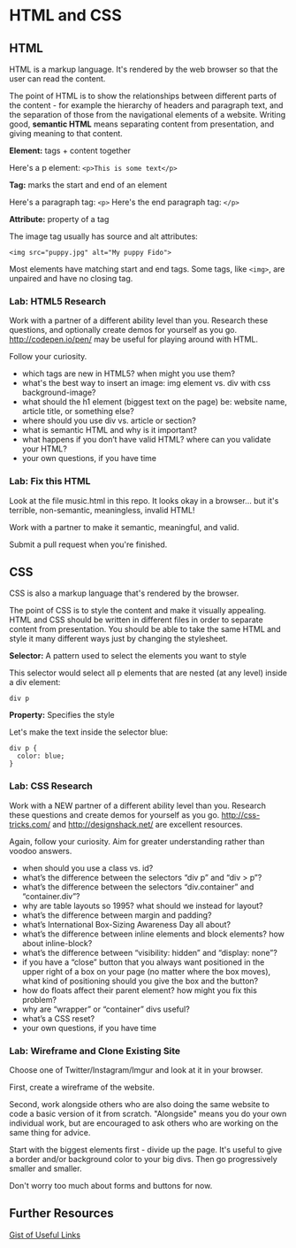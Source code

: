 # HTML and CSS

## HTML

HTML is a markup language. It's rendered by the web browser so that the user can read the content.

The point of HTML is to show the relationships between different parts of the content - for example the hierarchy of headers and paragraph text, and the separation of those from the navigational elements of a website. Writing good, **semantic HTML** means separating content from presentation, and giving meaning to that content.

**Element:** tags + content together

Here's a p element: `<p>This is some text</p>`

**Tag:** marks the start and end of an element

Here's a paragraph tag: `<p>`
Here's the end paragraph tag: `</p>`

**Attribute:** property of a tag

The image tag usually has source and alt attributes:

`<img src="puppy.jpg" alt="My puppy Fido">`

Most elements have matching start and end tags. Some tags, like `<img>`, are unpaired and have no closing tag.

### Lab: HTML5 Research

Work with a partner of a different ability level than you. Research these questions, and optionally create demos for yourself as you go. http://codepen.io/pen/ may be useful for playing around with HTML.

Follow your curiosity.

* which tags are new in HTML5? when might you use them?
* what's the best way to insert an image: img element vs. div with css background-image?
* what should the h1 element (biggest text on the page) be: website name, article title, or something else?
* where should you use div vs. article or section?
* what is semantic HTML and why is it important?
* what happens if you don’t have valid HTML? where can you validate your HTML?
* your own questions, if you have time

### Lab: Fix this HTML

Look at the file music.html in this repo. It looks okay in a browser... but it's terrible, non-semantic, meaningless, invalid HTML!

Work with a partner to make it semantic, meaningful, and valid.

Submit a pull request when you're finished.

## CSS

CSS is also a markup language that's rendered by the browser.

The point of CSS is to style the content and make it visually appealing. HTML and CSS should be written in different files in order to separate content from presentation. You should be able to take the same HTML and style it many different ways just by changing the stylesheet.

**Selector:** A pattern used to select the elements you want to style

This selector would select all p elements that are nested (at any level) inside a div element:

`div p`

**Property:** Specifies the style

Let's make the text inside the selector blue:

```
div p {
  color: blue;
}
```

### Lab: CSS Research

Work with a NEW partner of a different ability level than you. Research these questions and create demos for yourself as you go. http://css-tricks.com/ and http://designshack.net/ are excellent resources.

Again, follow your curiosity. Aim for greater understanding rather than voodoo answers.

* when should you use a class vs. id?
* what’s the difference between the selectors “div p” and “div > p”?
* what’s the difference between the selectors “div.container” and “container.div”?
* why are table layouts so 1995? what should we instead for layout?
* what’s the difference between margin and padding?
* what’s International Box-Sizing Awareness Day all about?
* what’s the difference between inline elements and block elements? how about inline-block?
* what’s the difference between “visibility: hidden” and “display: none”?
* if you have a “close” button that you always want positioned in the upper right of a box on your page (no matter where the box moves), what kind of positioning should you give the box and the button?
* how do floats affect their parent element? how might you fix this problem?
* why are “wrapper” or “container” divs useful?
* what’s a CSS reset?
* your own questions, if you have time

### Lab: Wireframe and Clone Existing Site

Choose one of Twitter/Instagram/Imgur and look at it in your browser.

First, create a wireframe of the website.

Second, work alongside others who are also doing the same website to code a basic version of it from scratch. "Alongside" means you do your own individual work, but are encouraged to ask others who are working on the same thing for advice.

Start with the biggest elements first - divide up the page. It's useful to give a border and/or background color to your big divs. Then go progressively smaller and smaller.

Don't worry too much about forms and buttons for now.

## Further Resources

[Gist of Useful Links](https://gist.github.com/tsyan/15a14a588f1dc65ee31d)

